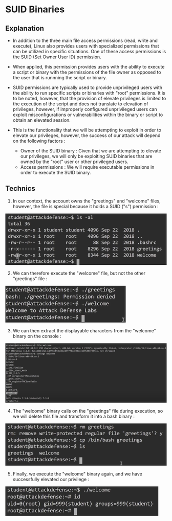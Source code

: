 # SUID Binaries

## Explanation

- In addition to the three main file access permissions (read, write and execute), Linux also provides users with specialized permissions that can be utilized in specific situations. One of these access permissions is the SUID (Set Owner User ID) permission.

- When applied, this permission provides users with the ability to execute a script or binary with the permissions of the file owner as opposed to the user that is runnning the script or binary.

- SUID permissions are typically used to provide unprivileged users with the ability to run specific scripts or binaries with "root" permissions. It is to be noted, however, that the provision of elevate privileges is limited to the execution of the script and does not translate to elevation of privileges, however, if improperly configured unprivileged users can exploit misconfigurations or vulnerabilities within the binary or script to obtain an elevated session.

- This is the functionality that we will be attempting to exploit in order to elevate our privileges, however, the success of our attack will depend on the following factors :
    - Owner of the SUID binary : Given that we are attempting to elevate our privileges, we will only be exploiting SUID binaries that are owned by the "root" user or other privileged users.
    - Access permissions : We will require executable permissions in order to execute the SUID binary.

## Technics

1. In our context, the account owns the "greetings" and "welcome" files, however, the file is special because it holds a SUID ("s") permission :

![suid](../../../../Media/SUID-Binaries/suid.png)

2. We can therefore execute the "welcome" file, but not the other "greetings" file :

![suid-2](../../../../Media/SUID-Binaries/suid-2.png)

3. We can then extract the displayable characters from the "welcome" binary on the console :

![suid-3](../../../../Media/SUID-Binaries/suid-3.png)

4. The "welcome" binary calls on the "greetings" file during execution, so we will delete this file and transform it into a bash binary :

![suid-4](../../../../Media/SUID-Binaries/suid-4.png)

5. Finally, we execute the "welcome" binary again, and we have successfully elevated our privilege :

![suid-5](../../../../Media/SUID-Binaries/suid-5.png)
